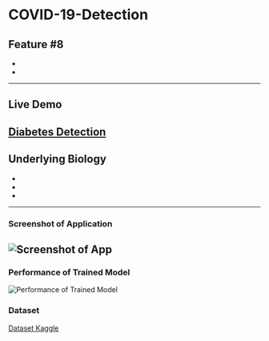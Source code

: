 # COVID-19-Detection
Feature #8
-
-
-
---
## Live Demo
[Diabetes Detection](https://reliance-fyp.github.io/COVID-19-Detection/)
---

## Underlying Biology
-
-
-
---
### Screenshot of Application
![Screenshot of App](https://raw.githubusercontent.com/Reliance-FYP/COVID-19-Detection/main/app.png)
---

### Performance of Trained Model
![Performance of Trained Model](https://raw.githubusercontent.com/Reliance-FYP/COVID-19-Detection/main/Performance.png)

### Dataset
[Dataset Kaggle](https://www.kaggle.comtawsifurrahmancovid19-radiography-databaseselect=COVID-19_Radiography_Dataset)
